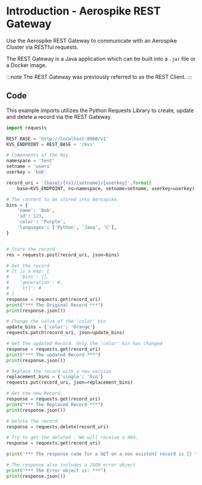 # Introduction - Aerospike REST Gateway

Use the Aerospike REST Gateway to communicate with an Aerospike Cluster via RESTful requests.

The REST Gateway is a Java application which can be built into a `.jar` file or a Docker image.

:::note
The REST Gateway was previously referred to as the REST Client.
:::

## Code

This example imports utilizes the Python Requests Library to create, update and delete a record via the REST Gateway.

```python
import requests

REST_BASE = 'http://localhost:8080/v1'
KVS_ENDPOINT = REST_BASE + '/kvs'

# Components of the Key
namespace = 'test'
setname = 'users'
userkey = 'bob'

record_uri = '{base}/{ns}/{setname}/{userkey}'.format(
    base=KVS_ENDPOINT, ns=namespace, setname=setname, userkey=userkey)

# The content to be stored into Aerospike.
bins = {
    'name': 'Bob',
    'id': 123,
    'color': 'Purple',
    'languages': ['Python', 'Java', 'C'],
}


# Store the record
res = requests.post(record_uri, json=bins)

# Get the record
# It is a map: {
#    'bins': {},
#    'generation': #,
#    'ttl': #
# }
response = requests.get(record_uri)
print("*** The Original Record ***")
print(response.json())

# Change the value of the 'color' bin
update_bins = {'color': 'Orange'}
requests.patch(record_uri, json=update_bins)

# Get the updated Record. Only the 'color' bin has changed
response = requests.get(record_uri)
print("*** The updated Record ***")
print(response.json())

# Replace the record with a new version
replacement_bins = {'single': 'bin'}
requests.put(record_uri, json=replacement_bins)

# Get the new Record.
response = requests.get(record_uri)
print("*** The Replaced Record ***")
print(response.json())

# Delete the record.
response = requests.delete(record_uri)

# Try to get the deleted . We will receive a 404.
response = requests.get(record_uri)

print('*** The response code for a GET on a non existent record is {} ***'.format(response.status_code))

# The response also includes a JSON error object
print("*** The Error object is: ***")
print(response.json())

```
